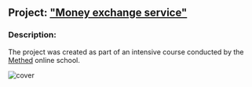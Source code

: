 ## Project: ["Money exchange service"](https://wee-owl.github.io/Money_exchange_service/)  

### Description:  
The project was created as part of an intensive course conducted by the [Methed](https://methed.ru/) online school.  

![cover](https://user-images.githubusercontent.com/95621680/190182145-cc7a7046-0747-4759-b2e6-d5ee4767614d.png)  
